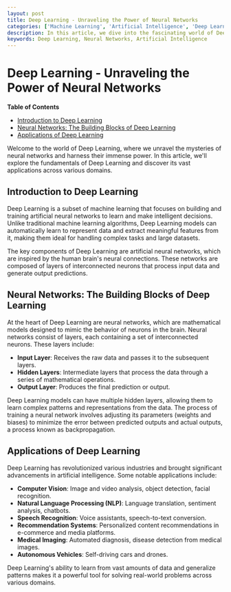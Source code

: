```yaml
---
layout: post
title: Deep Learning - Unraveling the Power of Neural Networks
categories: ['Machine Learning', 'Artificial Intelligence', 'Deep Learning']
description: In this article, we dive into the fascinating world of Deep Learning, exploring the power of neural networks and their applications in various domains.
keywords: Deep Learning, Neural Networks, Artificial Intelligence
---
```

# Deep Learning - Unraveling the Power of Neural Networks

**Table of Contents**

- [Introduction to Deep Learning](#introduction-to-deep-learning)
- [Neural Networks: The Building Blocks of Deep Learning](#neural-networks-the-building-blocks-of-deep-learning)
- [Applications of Deep Learning](#applications-of-deep-learning)

Welcome to the world of Deep Learning, where we unravel the mysteries of neural networks and harness their immense power. In this article, we'll explore the fundamentals of Deep Learning and discover its vast applications across various domains.

## Introduction to Deep Learning

Deep Learning is a subset of machine learning that focuses on building and training artificial neural networks to learn and make intelligent decisions. Unlike traditional machine learning algorithms, Deep Learning models can automatically learn to represent data and extract meaningful features from it, making them ideal for handling complex tasks and large datasets.

The key components of Deep Learning are artificial neural networks, which are inspired by the human brain's neural connections. These networks are composed of layers of interconnected neurons that process input data and generate output predictions.

## Neural Networks: The Building Blocks of Deep Learning

At the heart of Deep Learning are neural networks, which are mathematical models designed to mimic the behavior of neurons in the brain. Neural networks consist of layers, each containing a set of interconnected neurons. These layers include:

- **Input Layer**: Receives the raw data and passes it to the subsequent layers.
- **Hidden Layers**: Intermediate layers that process the data through a series of mathematical operations.
- **Output Layer**: Produces the final prediction or output.

Deep Learning models can have multiple hidden layers, allowing them to learn complex patterns and representations from the data. The process of training a neural network involves adjusting its parameters (weights and biases) to minimize the error between predicted outputs and actual outputs, a process known as backpropagation.

## Applications of Deep Learning

Deep Learning has revolutionized various industries and brought significant advancements in artificial intelligence. Some notable applications include:

- **Computer Vision**: Image and video analysis, object detection, facial recognition.
- **Natural Language Processing (NLP)**: Language translation, sentiment analysis, chatbots.
- **Speech Recognition**: Voice assistants, speech-to-text conversion.
- **Recommendation Systems**: Personalized content recommendations in e-commerce and media platforms.
- **Medical Imaging**: Automated diagnosis, disease detection from medical images.
- **Autonomous Vehicles**: Self-driving cars and drones.

Deep Learning's ability to learn from vast amounts of data and generalize patterns makes it a powerful tool for solving real-world problems across various domains.
